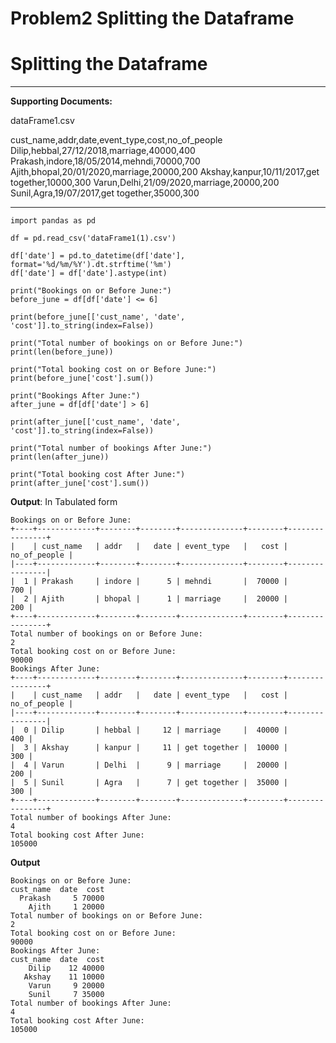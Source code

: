 # Problem2 Splitting the Dataframe

# Splitting the Dataframe

* * *
**Supporting Documents:**

dataFrame1.csv

cust_name,addr,date,event_type,cost,no_of_people
Dilip,hebbal,27/12/2018,marriage,40000,400
Prakash,indore,18/05/2014,mehndi,70000,700
Ajith,bhopal,20/01/2020,marriage,20000,200
Akshay,kanpur,10/11/2017,get together,10000,300
Varun,Delhi,21/09/2020,marriage,20000,200
Sunil,Agra,19/07/2017,get together,35000,300

* * *

```
import pandas as pd

df = pd.read_csv('dataFrame1(1).csv')

df['date'] = pd.to_datetime(df['date'], format='%d/%m/%Y').dt.strftime('%m')
df['date'] = df['date'].astype(int)

print("Bookings on or Before June:")
before_june = df[df['date'] <= 6]

print(before_june[['cust_name', 'date', 'cost']].to_string(index=False))

print("Total number of bookings on or Before June:")
print(len(before_june))

print("Total booking cost on or Before June:")
print(before_june['cost'].sum())

print("Bookings After June:")
after_june = df[df['date'] > 6]

print(after_june[['cust_name', 'date', 'cost']].to_string(index=False))

print("Total number of bookings After June:")
print(len(after_june))

print("Total booking cost After June:")
print(after_june['cost'].sum())

```

**Output**: In Tabulated form
```
Bookings on or Before June:
+----+-------------+--------+--------+--------------+--------+----------------+
|    | cust_name   | addr   |   date | event_type   |   cost |   no_of_people |
|----+-------------+--------+--------+--------------+--------+----------------|
|  1 | Prakash     | indore |      5 | mehndi       |  70000 |            700 |
|  2 | Ajith       | bhopal |      1 | marriage     |  20000 |            200 |
+----+-------------+--------+--------+--------------+--------+----------------+
Total number of bookings on or Before June:
2
Total booking cost on or Before June:
90000
Bookings After June:
+----+-------------+--------+--------+--------------+--------+----------------+
|    | cust_name   | addr   |   date | event_type   |   cost |   no_of_people |
|----+-------------+--------+--------+--------------+--------+----------------|
|  0 | Dilip       | hebbal |     12 | marriage     |  40000 |            400 |
|  3 | Akshay      | kanpur |     11 | get together |  10000 |            300 |
|  4 | Varun       | Delhi  |      9 | marriage     |  20000 |            200 |
|  5 | Sunil       | Agra   |      7 | get together |  35000 |            300 |
+----+-------------+--------+--------+--------------+--------+----------------+
Total number of bookings After June:
4
Total booking cost After June:
105000

```

**Output**
```
Bookings on or Before June:
cust_name  date  cost
  Prakash     5 70000
    Ajith     1 20000
Total number of bookings on or Before June:
2
Total booking cost on or Before June:
90000
Bookings After June:
cust_name  date  cost
    Dilip    12 40000
   Akshay    11 10000
    Varun     9 20000
    Sunil     7 35000
Total number of bookings After June:
4
Total booking cost After June:
105000
```